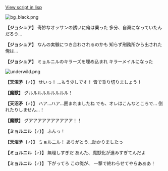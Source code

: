 [View script in lisp](../scripts/100504021.txt)

![bg_black.png](../images/backgrounds/bg_black.png)

**【ジョシュア】**
奇妙なオッサンの誘いに俺は乗った
多分、自棄になっていたんだろう…

**【ジョシュア】**
なんの実験につき合わされるのかも
知らず刑務所から出された俺は…

**【ジョシュア】**
ミョルニルのキラーズを埋め込まれ
キラーメイルになった

![underwild.png](../images/backgrounds/underwild.png)

**【天沼矛（♂）】**
せいっ！
…もう少しです！
皆で乗り切りましょう！

**【魔獣】**
グルルルルルルルルル！

**【天沼矛（♂）】**
ハア…ハア…囲まれましたね
でも、オレはこんなところで…
倒れたりしません…！

**【魔獣】**
グアアアアアアアアアア！！

**【ミョルニル（♂）】**
ふんっ！

**【天沼矛（♂）】**
ミョルニル！
ありがとう…助かりましたっ

**【ミョルニル（♂）】**
無理しすぎだ
あんた、魔獣化が進みすぎてんだよ

**【ミョルニル（♂）】**
下がってろ
この俺が、
一撃で終わらせてやらあああ！
